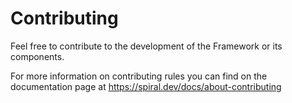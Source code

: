 # Contributing 

Feel free to contribute to the development of the Framework or its components.

For more information on contributing rules you can find on the documentation 
page at https://spiral.dev/docs/about-contributing
